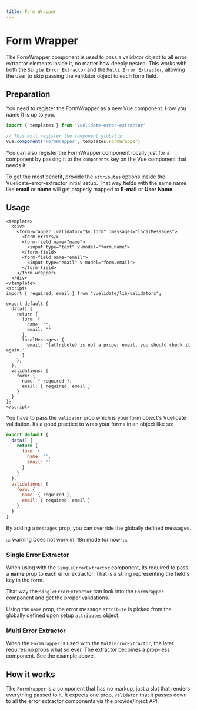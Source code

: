 ```yaml
---
title: Form Wrapper
---
```


# Form Wrapper

The FormWrapper component is used to pass a validator object to all error extractor elements inside it, no matter how deeply nested. 
This works with both the `Single Error Extractor` and the `Multi Error Extractor`, allowing the user to skip passing the validator object to each form field.

## Preparation
You need to register the FormWrapper as a new Vue component. How you name it is up to you.

```js
import { templates } from 'vuelidate-error-extractor'

// This will register the component globally
Vue.component('FormWrapper', templates.FormWrapper)
```
You can also register the FormWrapper component locally just for a component by passing it to the `components` key on the Vue component that needs it.

To get the most benefit, provide the `attributes` options inside the Vuelidate-error-extractor initial setup.
That way fields with the same name like **email** or **name** will get properly mapped to **E-mail** or **User Name**.

## Usage

```vue
<template>
  <div>
    <form-wrapper :validator="$v.form" :messages="localMessages">
      <form-errors/>
      <form-field name="name">
        <input type="text" v-model="form.name">
      </form-field>
      <form-field name="email">
        <input type="email" v-model="form.email">
      </form-field>
    </form-wrapper>
  </div>
</template>
<script>
import { required, email } from "vuelidate/lib/validators";

export default {
  data() {
    return {
      form: {
        name: "",
        email: ""
      },
      localMessages: {
        email: '{attribute} is not a proper email, you should check it again.'
      }
    };
  },
  validations: {
    form: {
      name: { required },
      email: { required, email }
    }
  }
};
</script>
```

You have to pass the `validator` prop which is your form object's Vuelidate validation. 
Its a good practice to wrap your forms in an object like so:

```js
export default {
  data() {
    return {
      form: {
        name: '',
        email: ''
      }
    }
  },
  validations: {
    form: {
      name: { required },
      email: { required, email }
    }
  }
}
```
By adding a `messages` prop, you can override the globally defined messages. 

::: warning
Does not work in i18n mode for now!
:::

### Single Error Extractor
When using with the `SingleErrorExtractor` component, its required to pass а **name** prop to each error extractor. That is a string representing the field's key in the form.

That way the `singleErrorExtractor` can look into the `FormWrapper` component and get the proper validations.
 
Using the `name` prop, the error message `attribute` is picked from the globally defined upon setup `attributes` object. 

### Multi Error Extractor

When the `FormWrapper` is used with the `MultiErrorExtractor`, the later requires no props what so ever. The extractor becomes a prop-less component. See the example above.

## How it works
The `FormWrapper` is a component that has no markup, just a slot that renders everything passed to it. 
It expects one prop, `validator` that it passes down to all the error extractor components via the provide/inject API. 

